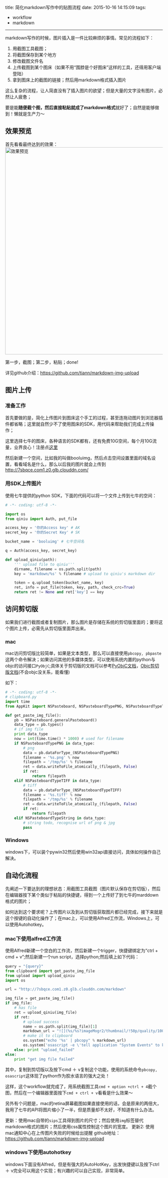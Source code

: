 title: 简化markdown写作中的贴图流程
date: 2015-10-16 14:15:09
tags:
- workflow
- markdown
---
markdown写作的时候，图片插入是一件比较麻烦的事情。常见的流程如下：
1.  用截图工具截图；
2.  将截图保存到某个地方
3.  修改截图文件名
4.  上传截图到某个图床（如果不用“围脖是个好图床”这样的工具，还得用客户端登陆）
5.  拿到图床上的截图的链接；然后用markdown格式插入图片

这么复杂的流程，让人简直没有了插入图片的欲望；但是大量的文字没有图片，必然让人疲惫；

要是能**随便截个图，然后直接粘贴就成了markdown格式**就好了；自然是能够做到！懒就是生产力～
<!-- more -->

## 效果预览
首先看看最终达到的效果：
<img alt="效果预览" src="http://7sbqce.com1.z0.glb.clouddn.com/markdownmarkdownimg.gif" width="660" />

第一步，截图；第二步，粘贴；done!

详见github介绍：https://github.com/tiann/markdown-img-upload
## 图片上传
### 准备工作
首先要做的是，简化上传图片到图床这个手工的过程，甚至连拖动图片到浏览器插件都省略；这里就自然少不了使用图床的SDK，用代码来帮助我们完成上传操作；

这里选择七牛的图床，各种语言的SDK都有，还有免费10G空间，每个月10G流量，业界良心！注册点[这里][1]

然后新建一个空间，比如我的叫做booluimg，然后点击空间设置里面的域名设置，看看域名是什么，那么以后我的图片就会上传到 http://7sbqce.com1.z0.glb.clouddn.com/

### 用SDK上传图片
使用七牛提供的python SDK，下面的代码可以将一个文件上传到七牛的空间：
```py
# -*- coding: utf-8 -*-

import os
from qiniu import Auth, put_file

access_key = '你的Access key' # AK
secret_key = '你的Secret Key' # SK

bucket_name = 'booluimg' # 七牛空间名

q = Auth(access_key, secret_key)

def upload_qiniu(path):
    ''' upload file to qiniu'''
    dirname, filename = os.path.split(path)
    key = 'markdown/%s' % filename # upload to qiniu's markdown dir

    token = q.upload_token(bucket_name, key)
    ret, info = put_file(token, key, path, check_crc=True)
    return ret != None and ret['key'] == key
```

## 访问剪切版
如果我们进行截图或者复制图片，那么图片是存储在系统的剪切版里面的；要将这个图片上传，必需先从剪切版里面弄出来。
### mac
mac访问剪切版比较简单，如果是文本类型，那么可以直接使用`pbcopy, pbpaste`这两个命令解决；如果访问其他的多媒体类型，可以使用系统内置的python与objc的访问接口`PyObjC`;具体关于剪切版的文档可以参考[PyObjC文档][2]，[Objc剪切版文档][3](不会objc没关系，能看懂)

如下：
```py
# -*- coding: utf-8 -*-
# clipboard.py
import time
from AppKit import NSPasteboard, NSPasteboardTypePNG, NSPasteboardTypeTIFF

def get_paste_img_file():
    pb = NSPasteboard.generalPasteboard()
    data_type = pb.types()
    # if img file
    print data_type
    now = int(time.time() * 1000) # used for filename
    if NSPasteboardTypePNG in data_type:
        # png
        data = pb.dataForType_(NSPasteboardTypePNG)
        filename = '%s.png' % now
        filepath = '/tmp/%s' % filename
        ret = data.writeToFile_atomically_(filepath, False)
        if ret:
            return filepath
    elif NSPasteboardTypeTIFF in data_type:
        # tiff
        data = pb.dataForType_(NSPasteboardTypeTIFF)
        filename = '%s.tiff' % now
        filepath = '/tmp/%s' % filename
        ret = data.writeToFile_atomically_(filepath, False)
        if ret:
            return filepath
    elif NSPasteboardTypeString in data_type:
        # string todo, recognise url of png & jpg
        pass
```
### Windows
windows下，可以装个pywin32然后使用win32api直接访问，具体如何操作自己解决。

## 自动化流程
先阐述一下要达到的理想状态：用截图工具截图（图片默认保存在剪切版），然后在编辑器按下某个类似于粘贴的快捷键，得到一个上传好了到七牛的marddown格式的图片；

如何达到这个要求呢？上传图片以及到从剪切版获取图片都已经完成，接下来就是这个按键的自动化操作了；在mac上，可以使用Alfred工作流，Windows上，可以使用Autohotkey。

### mac下使用alfred工作流
使用Alfred新建一个空白的工作流，然后新建一个trigger，快捷键绑定为“ctrl + cmd + v”;然后新建一个run script，选择python;然后填上如下代码：
```python
query = "{query}"
from clipboard import get_paste_img_file
from upload import upload_qiniu
import os

url = "http://7sbqce.com1.z0.glb.clouddn.com/markdown"

img_file = get_paste_img_file()
if img_file:
    # has file
    ret = upload_qiniu(img_file)
    if ret:
        # upload success
        name = os.path.split(img_file)[1]
        markdown_url = "![](%s/%s?imageMogr2/thumbnail/!50p/quality/100!)" % (url, name)
        # make it to clipboard
        os.system("echo '%s' | pbcopy" % markdown_url)
        os.system('osascript -e \'tell application "System Events" to keystroke "v" using command down\'')
    else: print "upload_failed"
else:
    print "get img file failed"
```
其中，复制到剪切版以及按下cmd ＋ v复制这个功能，使用的系统命令`pbcopy, osascript`这体现了python作为胶水语言的强大之处！

这样，这个workflow就完成了，用系统截图工具`cmd + option +ctrl + 4`截个图，然后在一个编辑器里面按下`cmd + ctrl + v`看看是什么效果～

另外有个问题是，mac的retina屏幕截图如果直接使用的话，会是原来的两倍大，我用了七牛的API将图片缩小了一半，但是质量却不太好，不知道有什么办法。

更新：使用mac自带的`sips`工具得到图片的尺寸；然后使用`img`标签替代markdown格式的图片；然后使用css属性控制这个图片的宽度。
更新2: 使用mac通知中心在上传图片失败的时候给出提醒 github地址：https://github.com/tiann/markdown-img-upload

### windows下使用autohotkey
windows下面没有Alfred，但是有强大的AutoHotKey，出发快捷键以及按下ctrl ＋ v完全可以用这个实现；有兴趣的可以自己实现，非常简单。

[1]: https://portal.qiniu.com/signup?code=3ldifp9oti442
[2]: https://developer.apple.com/library/mac/documentation/Cocoa/Reference/ApplicationKit/Classes/NSPasteboard_Class/index.html#//apple_ref/occ/instm/NSPasteboard/dataForType
[3]: https://developer.apple.com/library/mac/documentation/Cocoa/Reference/Foundation/Classes/NSData_Class/#//apple_ref/occ/instm/NSData/writeToFile:atomically:
